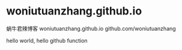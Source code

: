 # woniutuanzhang.github.io
蜗牛君辣博客
woniutuanzhang.github.io
github.com/woniutuanzhang


hello world,
hello github
function
